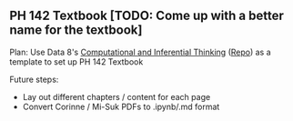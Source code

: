 ## PH 142 Textbook [TODO: Come up with a better name for the textbook]

Plan: Use Data 8's [Computational and Inferential Thinking](https://inferentialthinking.com/) ([Repo](https://github.com/data-8/textbook)) as a template to set up PH 142 Textbook

Future steps:
- Lay out different chapters / content for each page
- Convert Corinne / Mi-Suk PDFs to .ipynb/.md format

